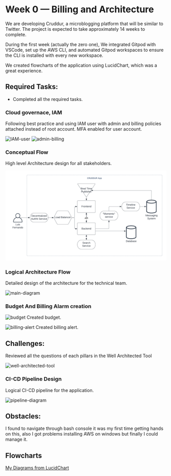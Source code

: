# Week 0 — Billing and Architecture


We are developing Cruddur, a microblogging platform that will be similar to Twitter. The project is expected to take approximately 14 weeks to complete.

During the first week (actually the zero one), We integrated Gitpod with VSCode, set up the AWS CLI, and automated Gitpod workspaces to ensure the CLI is installed with every new workspace. 

We created flowcharts of the application using LucidChart, which was a great experience.

## Required Tasks:

- Completed all the required tasks.

### Cloud governace, IAM

Following best practice and using IAM user with admin and billing policies attached instead of root account. MFA enabled for user account.

![IAM-user](assets/week0-user.png)
![admin-billing](assets/week0-adminbilling.png)

### Conceptual Flow

High level Architecture design for all stakeholders.

![conceptual](_docs/assets/CRUDDUR-Napkin-flow.png)

### Logical Architecture Flow

Detailed design of the architecture for the technical team.

![main-diagram](assets/week0-logical-diagram-main.png)

### Budget And Billing Alarm creation

![budget](assets/budget-aws.png)
Created budget.

![billing-alert](assets/week0-billing-alert.png)
Created billing alert.

## Challenges:

Reviewed all the questions of each pillars in the Well Architected Tool

![well-architected-tool](assets/week0-well-architected.png)

### CI-CD Pipeline Design

Logical CI-CD pipeline for the application.

![pipeline-diagram](assets/week0-logical-diagram-pipeline.png)

## Obstacles:

I found to navigate through bash console it was my first time getting hands on this, also I got problems installing AWS on windows but finally I could manage it.

## Flowcharts
[My Diagrams from LucidChart](https://lucid.app/folder/invitations/accept/inv_f0c1c240-0da6-4a90-98de-e729db89f7d1)
